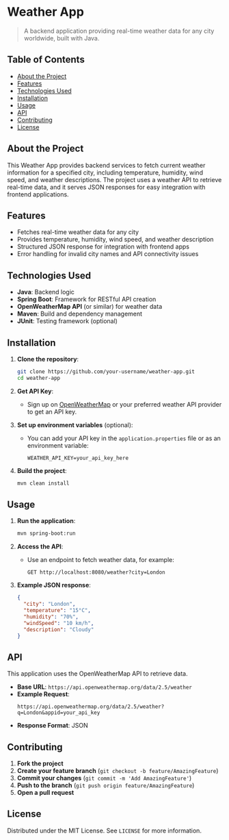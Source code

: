 
# Weather App

> A backend application providing real-time weather data for any city worldwide, built with Java.

## Table of Contents
- [About the Project](#about-the-project)
- [Features](#features)
- [Technologies Used](#technologies-used)
- [Installation](#installation)
- [Usage](#usage)
- [API](#api)
- [Contributing](#contributing)
- [License](#license)

## About the Project

This Weather App provides backend services to fetch current weather information for a specified city, including temperature, humidity, wind speed, and weather descriptions. The project uses a weather API to retrieve real-time data, and it serves JSON responses for easy integration with frontend applications.

## Features

- Fetches real-time weather data for any city
- Provides temperature, humidity, wind speed, and weather description
- Structured JSON response for integration with frontend apps
- Error handling for invalid city names and API connectivity issues

## Technologies Used

- **Java**: Backend logic
- **Spring Boot**: Framework for RESTful API creation
- **OpenWeatherMap API** (or similar) for weather data
- **Maven**: Build and dependency management
- **JUnit**: Testing framework (optional)

## Installation

1. **Clone the repository**:
   ```bash
   git clone https://github.com/your-username/weather-app.git
   cd weather-app
   ```

2. **Get API Key**:
   - Sign up on [OpenWeatherMap](https://home.openweathermap.org/users/sign_up) or your preferred weather API provider to get an API key.

3. **Set up environment variables** (optional):
   - You can add your API key in the `application.properties` file or as an environment variable:
     ```properties
     WEATHER_API_KEY=your_api_key_here
     ```

4. **Build the project**:
   ```bash
   mvn clean install
   ```

## Usage

1. **Run the application**:
   ```bash
   mvn spring-boot:run
   ```

2. **Access the API**:
   - Use an endpoint to fetch weather data, for example:
     ```
     GET http://localhost:8080/weather?city=London
     ```

3. **Example JSON response**:
   ```json
   {
     "city": "London",
     "temperature": "15°C",
     "humidity": "70%",
     "windSpeed": "10 km/h",
     "description": "Cloudy"
   }
   ```

## API

This application uses the OpenWeatherMap API to retrieve data.

- **Base URL**: `https://api.openweathermap.org/data/2.5/weather`
- **Example Request**:
  ```plaintext
  https://api.openweathermap.org/data/2.5/weather?q=London&appid=your_api_key
  ```
- **Response Format**: JSON

## Contributing

1. **Fork the project**
2. **Create your feature branch** (`git checkout -b feature/AmazingFeature`)
3. **Commit your changes** (`git commit -m 'Add AmazingFeature'`)
4. **Push to the branch** (`git push origin feature/AmazingFeature`)
5. **Open a pull request**

## License

Distributed under the MIT License. See `LICENSE` for more information.



